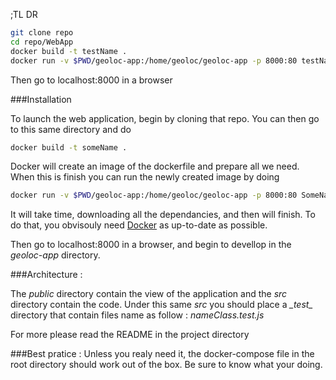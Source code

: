 ;TL DR

~~~bash
git clone repo
cd repo/WebApp
docker build -t testName .
docker run -v $PWD/geoloc-app:/home/geoloc/geoloc-app -p 8000:80 testName
~~~

Then go to localhost:8000 in a browser

###Installation

To launch the web application, begin by cloning that repo.
You can then go to this same directory and do
~~~bash
docker build -t someName .
~~~

Docker will create an image of the dockerfile and prepare all we need.
When this is finish you can run the newly created image by doing

~~~bash
docker run -v $PWD/geoloc-app:/home/geoloc/geoloc-app -p 8000:80 SomeName
~~~

It will take time, downloading all the dependancies, and then will finish. To do that, you obvisouly need [Docker](https://docs.docker.com/engine/installation/linux/ubuntulinux/) as up-to-date as possible.

Then go to localhost:8000 in a browser, and begin to devellop in the *geoloc-app* directory.

###Architecture :

The *public* directory contain the view of the application and the *src* directory contain the code.
Under this same *src* you should place a *\__test__* directory that contain files name as follow : *nameClass.test.js*

For more please read the README in the project directory

###Best pratice :
Unless you realy need it, the docker-compose file in the root directory should work out of the box. Be sure to know what your doing.